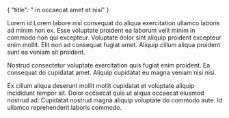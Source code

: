 {
  "title": " in occaecat amet et nisi"
}

Lorem id Lorem labore nisi consequat do aliqua exercitation ullamco laboris ad minim non ex. Esse voluptate proident ea laborum velit minim in commodo non qui excepteur. Voluptate dolor sint aliquip proident excepteur enim mollit. Elit non ad consequat fugiat amet. Aliquip cillum aliqua proident sunt ea veniam sit proident.

Nostrud consectetur voluptate exercitation quis fugiat enim proident. Ea consequat do cupidatat amet. Aliquip cupidatat eu magna veniam nisi nisi.

Ex cillum aliqua deserunt mollit mollit cupidatat et voluptate aliquip incididunt tempor sit. Dolor occaecat quis ut aliqua occaecat eiusmod nostrud ad. Cupidatat nostrud magna aliquip voluptate do commodo aute. Id ullamco reprehenderit laboris commodo.
